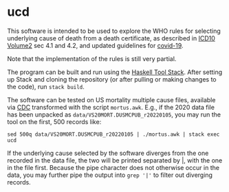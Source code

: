 # ucd

This software is intended to be used to explore the WHO rules for selecting
underlying cause of death from a death certificate, as described in
[ICD10 Volume2](https://icd.who.int/browse10/Content/statichtml/ICD10Volume2_en_2019.pdf)
sec 4.1 and 4.2, and updated guidelines for 
[covid-19](https://apps.who.int/iris/rest/bitstreams/1279836/retrieve).

Note that the implementation of the rules is still very partial.

The program can be built and run using the
[Haskell Tool Stack](https://docs.haskellstack.org/en/stable/README/).
After setting up Stack and cloning the repository (or after pulling or making 
changes to the code), run `stack build`.

The software can be tested on US mortality multiple cause files, available via
[CDC](https://www.cdc.gov/nchs/data_access/vitalstatsonline.htm) transformed with
the script `mortus.awk`. E.g., if the 2020 data file has been unpacked as
`data/VS20MORT.DUSMCPUB_r20220105`, you may run the tool on the first,
500 records like:

```
sed 500q data/VS20MORT.DUSMCPUB_r20220105 | ./mortus.awk | stack exec ucd
```

If the underlying cause selected by the software diverges from the one recorded
in the data file, the two will be printed separated by |, with the one in the
file first. Because the pipe character does not otherwise occur in the data,
you may further pipe the output into `grep '|'` to filter out diverging
records.
